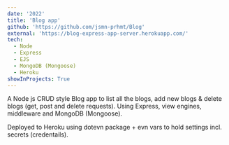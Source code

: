 ```yaml
---
date: '2022'
title: 'Blog app'
github: 'https://github.com/jsmn-prhmt/Blog'
external: 'https://blog-express-app-server.herokuapp.com/'
tech:
  - Node
  - Express
  - EJS
  - MongoDB (Mongoose)
  - Heroku
showInProjects: True
---
```


A Node js CRUD style Blog app to list all the blogs, add new blogs & delete blogs (get, post and delete requests).
Using Express, view engines, middleware and MongoDB (Mongoose).

Deployed to Heroku using dotevn package + evn vars to hold settings incl. secrets (credentails).